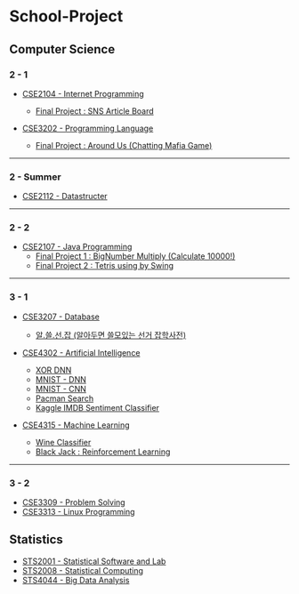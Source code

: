 # School-Project

## Computer Science

### 2 - 1
- [CSE2104 - Internet Programming](https://github.com/cow-coding/School-Project/tree/master/Computer%20Science/Internet%20Programming)  
  - [Final Project : SNS Article Board](https://github.com/cow-coding/School-Project/tree/master/Computer%20Science/Internet%20Programming/12191601_Final_project)
  
- [CSE3202 - Programming Language](https://github.com/cow-coding/School-Project/tree/master/Computer%20Science/Programming%20Language)  
  - [Final Project : Around Us (Chatting Mafia Game) ](https://github.com/cow-coding/School-Project/tree/master/Computer%20Science/Programming%20Language/Final%20Project)
---
### 2 - Summer
- [CSE2112 - Datastructer](https://github.com/cow-coding/School-Project/tree/master/Computer%20Science/Datastructure)
---
### 2 - 2
- [CSE2107 - Java Programming](https://github.com/cow-coding/School-Project/tree/master/Computer%20Science/java%20programming)  
  - [Final Project 1 : BigNumber Multiply (Calculate 10000!)](https://github.com/cow-coding/School-Project/tree/master/Computer%20Science/java%20programming/BigNumber) 
  - [Final Project 2 : Tetris using by Swing](https://github.com/cow-coding/School-Project/tree/master/Computer%20Science/java%20programming/Tetris%20Project)
---
### 3 - 1
- [CSE3207 - Database](#)
  - [알.쓸.선.잡 (알아두면 쓸모있는 선거 잡학사전)](https://github.com/cow-coding/V.O.T.E)

- [CSE4302 - Artificial Intelligence](https://github.com/cow-coding/School-Project/tree/master/Computer%20Science/Artificial%20Intelligence)
  - [XOR DNN](https://github.com/cow-coding/School-Project/tree/master/Computer%20Science/Artificial%20Intelligence/XOR)
  - [MNIST - DNN](https://github.com/cow-coding/School-Project/tree/master/Computer%20Science/Artificial%20Intelligence/MNIST/DNN)
  - [MNIST - CNN](https://github.com/cow-coding/School-Project/tree/master/Computer%20Science/Artificial%20Intelligence/MNIST/CNN) 
  - [Pacman Search](https://github.com/cow-coding/School-Project/blob/master/Computer%20Science/Artificial%20Intelligence/Pacman/search/search.py)
  - [Kaggle IMDB Sentiment Classifier](https://github.com/cow-coding/School-Project/tree/master/Computer%20Science/Artificial%20Intelligence/IMDB%20Sentiment%20Classifier)

- [CSE4315 - Machine Learning](https://github.com/cow-coding/School-Project/tree/master/Computer%20Science/Machine%20Learning)
  - [Wine Classifier](https://github.com/cow-coding/School-Project/tree/master/Computer%20Science/Machine%20Learning/Wine%20Calssifier)
  - [Black Jack : Reinforcement Learning](https://github.com/cow-coding/School-Project/tree/master/Computer%20Science/Machine%20Learning/Black%20Jack)
---
### 3 - 2
- [CSE3309 - Problem Solving]()
- [CSE3313 - Linux Programming]()
  
  
## Statistics

- [STS2001 - Statistical Software and Lab](https://github.com/cow-coding/School-Project/tree/master/Statistics/통계소프트웨어%20및%20실습)
- [STS2008 - Statistical Computing](https://github.com/cow-coding/School-Project/tree/master/Statistics/전산통계)
- [STS4044 - Big Data Analysis]()

